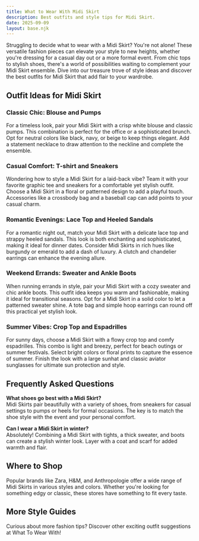 ```yaml
---  
title: What to Wear With Midi Skirt  
description: Best outfits and style tips for Midi Skirt.  
date: 2025-09-09  
layout: base.njk  
---
```


Struggling to decide what to wear with a Midi Skirt? You're not alone! These versatile fashion pieces can elevate your style to new heights, whether you're dressing for a casual day out or a more formal event. From chic tops to stylish shoes, there's a world of possibilities waiting to complement your Midi Skirt ensemble. Dive into our treasure trove of style ideas and discover the best outfits for Midi Skirt that add flair to your wardrobe.

## Outfit Ideas for Midi Skirt

### Classic Chic: Blouse and Pumps  
For a timeless look, pair your Midi Skirt with a crisp white blouse and classic pumps. This combination is perfect for the office or a sophisticated brunch. Opt for neutral colors like black, navy, or beige to keep things elegant. Add a statement necklace to draw attention to the neckline and complete the ensemble.

### Casual Comfort: T-shirt and Sneakers  
Wondering how to style a Midi Skirt for a laid-back vibe? Team it with your favorite graphic tee and sneakers for a comfortable yet stylish outfit. Choose a Midi Skirt in a floral or patterned design to add a playful touch. Accessories like a crossbody bag and a baseball cap can add points to your casual charm.

### Romantic Evenings: Lace Top and Heeled Sandals  
For a romantic night out, match your Midi Skirt with a delicate lace top and strappy heeled sandals. This look is both enchanting and sophisticated, making it ideal for dinner dates. Consider Midi Skirts in rich hues like burgundy or emerald to add a dash of luxury. A clutch and chandelier earrings can enhance the evening allure.

### Weekend Errands: Sweater and Ankle Boots  
When running errands in style, pair your Midi Skirt with a cozy sweater and chic ankle boots. This outfit idea keeps you warm and fashionable, making it ideal for transitional seasons. Opt for a Midi Skirt in a solid color to let a patterned sweater shine. A tote bag and simple hoop earrings can round off this practical yet stylish look.

### Summer Vibes: Crop Top and Espadrilles  
For sunny days, choose a Midi Skirt with a flowy crop top and comfy espadrilles. This combo is light and breezy, perfect for beach outings or summer festivals. Select bright colors or floral prints to capture the essence of summer. Finish the look with a large sunhat and classic aviator sunglasses for ultimate sun protection and style.

## Frequently Asked Questions

**What shoes go best with a Midi Skirt?**  
Midi Skirts pair beautifully with a variety of shoes, from sneakers for casual settings to pumps or heels for formal occasions. The key is to match the shoe style with the event and your personal comfort.

**Can I wear a Midi Skirt in winter?**  
Absolutely! Combining a Midi Skirt with tights, a thick sweater, and boots can create a stylish winter look. Layer with a coat and scarf for added warmth and flair.

## Where to Shop

Popular brands like Zara, H&M, and Anthropologie offer a wide range of Midi Skirts in various styles and colors. Whether you're looking for something edgy or classic, these stores have something to fit every taste.

## More Style Guides

Curious about more fashion tips? Discover other exciting outfit suggestions at What To Wear With!